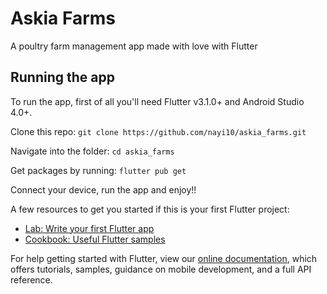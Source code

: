 # Askia Farms
A poultry farm management app made with love with Flutter

## Running the app
To run the app, first of all you'll need Flutter v3.1.0+ and Android Studio 4.0+.

Clone this repo: `git clone https://github.com/nayi10/askia_farms.git`

Navigate into the folder: `cd askia_farms`

Get packages by running: `flutter pub get`

Connect your device, run the app and enjoy!!

A few resources to get you started if this is your first Flutter project:

- [Lab: Write your first Flutter app](https://flutter.dev/docs/get-started/codelab)
- [Cookbook: Useful Flutter samples](https://flutter.dev/docs/cookbook)

For help getting started with Flutter, view our
[online documentation](https://flutter.dev/docs), which offers tutorials,
samples, guidance on mobile development, and a full API reference.
